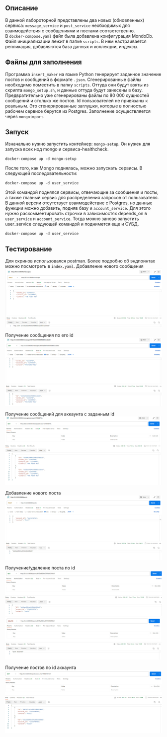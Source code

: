 ## Описание
В данной лабороторной представлены два новых (обновленных) сервиса: `message_service` и `post_service` необходимых для взаимодействия с сообщениями и постами соответственно.   
В `docker-compose.yaml` файл была добавлена конфигурация MondoDb. Файл инициализации лежит в папке `scripts`. В нем настраивается репликация, добавляются база данных и коллекции, индексы.  

## Файлы для заполнения
Программа `insert_maker` на языке Python генерирует заданное значение постов и сообщений в формате `.json`. Сгенерированные файлы необходимо поместить в папку `scripts`. Оттуда они будут взяты из скрипта `mongo_setup.sh`, и данные оттуда будут занесены в базу. Предвратительно уже сгенерированы файлы по 80 000 сущностей сообщений и столько же постов. Id пользователей не привязаны к реальным. Это сгенерированные заглушки, которые в полностью рабочем сервисе берутся из Postgres. Заполнение осуществляется через `mongoimport`.   

## Запуск
Изначально нужно запустить контейнер: `mongo-setup`. Он нужен для запуска всех нод mongo и сервиса-healthcheck.  
```
docker-compose up -d mongo-setup
```
После того, как Mongo поднялась, можно запускать сервисы. В следующей последовательности:   
```
docker-compose up -d user_service 
```
Этой командой поднялся сервисы, отвечающие за сообщения и посты, а также главный сервис для распределения запросов от пользователя.  
В данной версии отсутствует взаимодействие с Postgres, но данные функции можно добавить, подняв базу и `account_service`. Для этого нужно раскомментировать строчки в зависимостях depends_on в `user_service` и `account_service`. Тогда можно заново запустить  user_service следующей командой и поднимется еще и СУБД.    
```
docker-compose up -d user_service 
```

## Тестирование
Для скринов использовался postman. Более подробно об эндпоинтах можно посмотреть в `index.yaml`.
Добавление нового сообщения  
![add msg](https://github.com/Brinckley/SystemArchitecture_2024/blob/main/Lab_3_Stateful_service_for_NoSql/imgs/il1.jpg)

Получение сообщения по его id  
![get msg](https://github.com/Brinckley/SystemArchitecture_2024/blob/main/Lab_3_Stateful_service_for_NoSql/imgs/il2.jpg)

Получение сообщений для аккаунта с заданным id  
![get msg](https://github.com/Brinckley/SystemArchitecture_2024/blob/main/Lab_3_Stateful_service_for_NoSql/imgs/il3.jpg)

Добавление нового поста  
![add post](https://github.com/Brinckley/SystemArchitecture_2024/blob/main/Lab_3_Stateful_service_for_NoSql/imgs/il4.jpg)

Получение/удаление поста по id 
![get post](https://github.com/Brinckley/SystemArchitecture_2024/blob/main/Lab_3_Stateful_service_for_NoSql/imgs/il5.jpg) 
![delete post](https://github.com/Brinckley/SystemArchitecture_2024/blob/main/Lab_3_Stateful_service_for_NoSql/imgs/il6.jpg)

Получение постов по id аккаунта 
![get post](https://github.com/Brinckley/SystemArchitecture_2024/blob/main/Lab_3_Stateful_service_for_NoSql/imgs/il7.jpg) 
